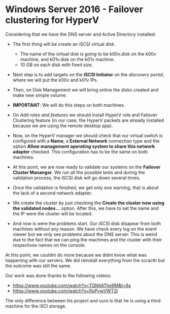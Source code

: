 # Windows Server 2016 - Failover clustering for HyperV

Considering that we have the DNS server and Active Directory installed:

* The first thing will be create an iSCSI virtual disk.
  * The name of the virtual disk is going to be k00v.disk on the k00v machine, and k01v.disk on the k01v machine.
  * 10 GB on each disk with fixed size.

* Next step is to add targets on the **iSCSI Initiator** on the *discovery portal*, where we will put the k00v and k01v IPs.

* Then, on Disk Management we will bring online the disks created and make new simple volume.

* **IMPORTANT**: We will do this steps on both machines.

* On *Add roles and features* we should install HyperV role and Failover Clustering feature (in our case, the HyperV packets are already installed because we are using the remote desktop app).  

* Now, on the HyperV manager we should check that our virtual switch is configured with a **Name**, a **External Network** connection type and the option **Allow management operating system to share this network adapter** checked. This configuration has to be the same on both machines.

* At this point, we are now ready to validate our systems on the **Failover Cluster Mananger**. We run all the possible tests and during the validation process, the iSCSI disk will go down several times.  

* Once the validation is finished, we get only one warning, that is about the lack of a second network adapter.

* We create the cluster by just checking the  **Create the cluster now using the validated nodes...** option. After this, we have to set the name and the IP were the cluster will be located.

* And now is were the problems start. Our iSCSI disk disapear from both machines without any reason. We have check every log on the event viewer but we only see problems about the DNS server. This is weird due to the fact that we can ping the machines and the cluster with their respectives names on the console.  

At this point, we couldnt do more because we didnt know what was happening with our servers. We did reinstall everything from the scracth but the outcome was still the same.

Our work was done thanks to the following videos:  
 *  https://www.youtube.com/watch?v=TQNtiAThe9M&t=6s
 *  https://www.youtube.com/watch?v=fIoPywVWT2I

The only difference between his project and ours is that he is using a third machine for the iSCI storage.
